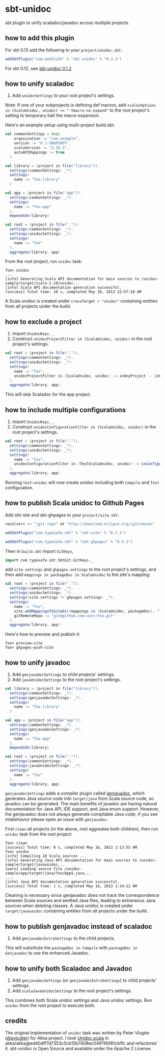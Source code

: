 sbt-unidoc
==========

sbt plugin to unify scaladoc/javadoc across multiple projects.

how to add this plugin
----------------------

For sbt 0.13 add the following to your `project/unidoc.sbt`:

```scala
addSbtPlugin("com.eed3si9n" % "sbt-unidoc" % "0.3.3")
```

For sbt 0.12, see [sbt-unidoc 0.1.2](https://github.com/sbt/sbt-unidoc/tree/v0.1.2)

how to unify scaladoc
---------------------

1. Add `unidocSettings` to your root project's settings.

Note: If one of your subprojects is defining def macros, add `scalacOptions in (ScalaUnidoc, unidoc) += "-Ymacro-no-expand"` to the root project's setting to temporary halt the macro expansion.

Here's an example setup using multi-project build.sbt:

```scala
val commonSettings = Seq(
    organization := "com.example",
    version := "0.1-SNAPSHOT",
    scalaVersion := "2.10.3",
    autoAPIMappings := true
  )

val library = (project in file("library")).
  settings(commonSettings: _*).
  settings(
    name := "foo-library"
  )

val app = (project in file("app")).
  settings(commonSettings: _*).
  settings(
    name := "foo-app"
  ).
  dependsOn(library)

val root = (project in file(".")).
  settings(commonSettings: _*).
  settings(unidocSettings: _*).
  settings(
    name := "foo"
  ).
  aggregate(library, app)
```

From the root project, run `unidoc` task:

```
foo> unidoc
...
[info] Generating Scala API documentation for main sources to /unidoc-sample/target/scala-2.10/unidoc...
[info] Scala API documentation generation successful.
[success] Total time: 10 s, completed May 16, 2013 12:57:10 AM
```

A Scala unidoc is created under `crossTarget / "unidoc"` containing entities from all projects under the build.

how to exclude a project
------------------------

1. Import `UnidocKeys._`.
2. Construct `unidocProjectFilter in (ScalaUnidoc, unidoc)` in the root project's settings.

```scala
val root = (project in file(".")).
  settings(commonSettings: _*).
  settings(unidocSettings: _*).
  settings(
    name := "foo",
    unidocProjectFilter in (ScalaUnidoc, unidoc) := inAnyProject -- inProjects(app)
  ).
  aggregate(library, app)
```

This will skip Scaladoc for the app project.

how to include multiple configurations
--------------------------------------

1. Import `UnidocKeys._`.
2. Construct `unidocConfigurationFilter in (ScalaUnidoc, unidoc)` in the root project's settings.

```scala
val root = (project in file(".")).
  settings(commonSettings: _*).
  settings(unidocSettings: _*).
  settings(
    name := "foo",
    unidocConfigurationFilter in (TestScalaUnidoc, unidoc) := inConfigurations(Compile, Test),
  ).
  aggregate(library, app)
```

Running `test:unidoc` will now create unidoc including both `Compile` and `Test` configuration.

how to publish Scala unidoc to Github Pages
-------------------------------------------

Add sbt-site and sbt-ghpages to your `project/site.sbt`:

```scala
resolvers += "jgit-repo" at "http://download.eclipse.org/jgit/maven"

addSbtPlugin("com.typesafe.sbt" % "sbt-site" % "0.7.1")

addSbtPlugin("com.typesafe.sbt" % "sbt-ghpages" % "0.5.2")
```

Then in `build.sbt` import `GitKeys`,

```scala
import com.typesafe.sbt.SbtGit.GitKeys._
```

add `site.settings` and `ghpages.settings` to the root project's settings, and then add `mappings in packageDoc in ScalaUnidoc` to the site's mapping:

```scala
val root = (project in file(".")).
  settings(commonSettings: _*).
  settings(unidocSettings: _*).
  settings(site.settings ++ ghpages.settings: _*).
  settings(
    name := "foo",
    site.addMappingsToSiteDir(mappings in (ScalaUnidoc, packageDoc), "latest/api"),
    gitRemoteRepo := "git@github.com:user/foo.git"
  ).
  aggregate(library, app)
```

Here's how to preview and publish it:

```
foo> preview-site
foo> ghpages-push-site
```

how to unify javadoc
--------------------

1. Add `genjavadocSettings` to child projects' settings.
2. Add `javaUnidocSettings` to the root project's settings.

```scala
val library = (project in file("library")).
  settings(commonSettings: _*).
  settings(genjavadocSettings: _*).
  settings(
    name := "foo-library"
  )

val app = (project in file("app")).
  settings(commonSettings: _*).
  settings(genjavadocSettings: _*).
  settings(
    name := "foo-app"
  ).
  dependsOn(library)

val root = (project in file(".")).
  settings(commonSettings: _*).
  settings(javaUnidocSettings: _*).
  settings(
    name := "foo"
  ).
  aggregate(library, app)
```

`genjavadocSettings` adds a compiler plugin called [genjavadoc][genjavadoc], which generates Java source code into `target/java` from Scala source code, so javadoc can be generated. The main benefits of javadoc are having natural documentation for Java API, IDE support, and Java enum support. However, the genjavadoc does not always generate compilable Java code; if you see misbehavior please open an issue with `genjavadoc`.

First `clean` all projects (in the above, root aggreates both children), then run `unidoc` task from the root project:

```
foo> clean
[success] Total time: 0 s, completed May 16, 2013 1:13:55 AM
foo> unidoc
[info] Compiling 10 Scala sources ...
[info] Generating Java API documentation for main sources to /unidoc-sample/target/javaunidoc...
[warn] Loading source file /unidoc-sample/app/target/java/foo/App$.java...
....
[info] Java API documentation generation successful.
[success] Total time: 1 s, completed May 16, 2013 1:14:12 AM
```

Cleaning is necessary since genjavadoc does not track the correspondence between Scala sources and emitted Java files, leading to extraneous Java sources when deleting classes.
A Java unidoc is created under `target/javaunidoc` containing entities from all projects under the build.

how to publish genjavadoc instead of scaladoc
---------------------------------------------

1. Add `genjavadocExtraSettings` to the child projects.

This will substitute the `packageDoc in Compile` with `packageDoc in Genjavadoc` to use the enhanced Javadoc.

how to unify both Scaladoc and Javadoc
--------------------------------------

1. Add `genjavadocSettings` (or `genjavadocExtraSettings`) to child projects' settings.
2. Add `scalaJavaUnidocSettings` to the root project's settings.

This combines both Scala unidoc settings and Java unidoc settings. Run `unidoc` from the root project to execute both.

credits
-------

The original implementation of `unidoc` task was written by Peter Vlugter ([@pvlugter](https://github.com/pvlugter)) for Akka project. I took [Unidoc.scala](https://github.com/akka/akka/blob/05ba6df5acf48eaf447b5898787e63badbe02cf9/project/Unidoc.scala) in akka/akka@ed40dff7d7353c5cb15b7408ec049116081cb1fc and refactored it. sbt-unidoc is Open Source and available under the Apache 2 License.

  [genjavadoc]: https://github.com/typesafehub/genjavadoc

